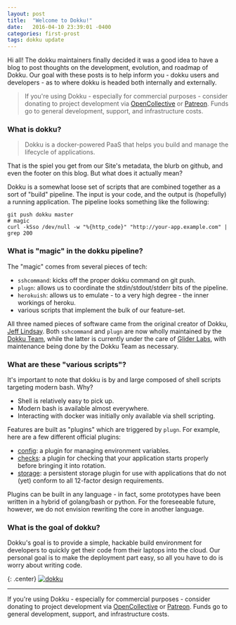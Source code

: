 ```yaml
---
layout: post
title:  "Welcome to Dokku!"
date:   2016-04-10 23:39:01 -0400
categories: first-prost
tags: dokku update
---
```


Hi all! The dokku maintainers finally decided it was a good idea to have a blog to post thoughts on the development, evolution, and roadmap of Dokku. Our goal with these posts is to help inform you - dokku users and developers - as to where dokku is headed both internally and externally.

> If you're using Dokku - especially for commercial purposes - consider donating to project development via [OpenCollective](https://opencollective.com/dokku) or [Patreon](https://www.patreon.com/dokku). Funds go to general development, support, and infrastructure costs.

### What is dokku?

> Dokku is a docker-powered PaaS that helps you build and manage the lifecycle of applications.

That is the spiel you get from our Site's metadata, the blurb on github, and even the footer on this blog. But what does it actually mean?

Dokku is a somewhat loose set of scripts that are combined together as a sort of "build" pipeline. The input is your code, and the output is (hopefully) a running application. The pipeline looks something like the following:

```
git push dokku master
# magic
curl -kSso /dev/null -w "%{http_code}" "http://your-app.example.com" | grep 200
```

### What is "magic" in the dokku pipeline?

The "magic" comes from several pieces of tech:

- `sshcommand`: kicks off the proper dokku command on git push.
- `plugn`: allows us to coordinate the stdin/stdout/stderr bits of the pipeline.
- `herokuish`: allows us to emulate - to a very high degree - the inner workings of heroku.
- various scripts that implement the bulk of our feature-set.

All three named pieces of software came from the original creator of Dokku, [Jeff Lindsay][progrium]. Both `sshcommand` and `plugn` are now wholly maintained by the [Dokku Team][dokku-team], while the latter is currently under the care of [Glider Labs][gliderlabs], with maintenance being done by the Dokku Team as necessary.

### What are these "various scripts"?

It's important to note that dokku is by and large composed of shell scripts targeting modern bash. Why?

- Shell is relatively easy to pick up.
- Modern bash is available almost everywhere.
- Interacting with docker was initially only available via shell scripting.

Features are built as "plugins" which are triggered by `plugn`. For example, here are a few different official plugins:

- [config][plugin-configuration-management]: a plugin for managing environment variables.
- [checks][plugin-checks]: a plugin for checking that your application starts properly before bringing it into rotation.
- [storage][plugin-storage]: a persistent storage plugin for use with applications that do not (yet) conform to all 12-factor design requirements.

Plugins can be built in any language - in fact, some prototypes have been written in a hybrid of golang/bash or python. For the foreseeable future, however, we do not envision rewriting the core in another language.

### What is the goal of dokku?

Dokku's goal is to provide a simple, hackable build environment for developers to quickly get their code from their laptops into the cloud. Our personal goal is to make the deployment part easy, so all you have to do is worry about writing code.

{: .center}
[![dokku](/img/dokku.png)](http://dokku.viewdocs.io/dokku/)

[dokku-team]: https://github.com/orgs/dokku/people
[gliderlabs]: https://gliderlabs.com/
[plugin-checks]: http://dokku.viewdocs.io/dokku/checks-examples/
[plugin-configuration-management]: http://dokku.viewdocs.io/dokku/configuration-management/
[plugin-storage]: http://dokku.viewdocs.io/dokku/dokku-storage/
[progrium]: http://progrium.com/blog/

---

If you're using Dokku - especially for commercial purposes - consider donating to project development via [OpenCollective](https://opencollective.com/dokku) or [Patreon](https://www.patreon.com/dokku). Funds go to general development, support, and infrastructure costs.
